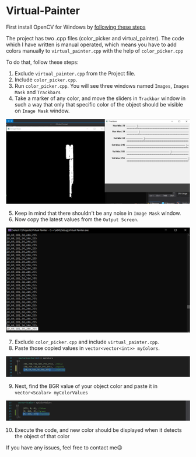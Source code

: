 # Virtual-Painter

First install OpenCV for Windows by [following these steps](https://dev.to/asmit2952/installing-opencv-on-windows-for-c-326i)

The project has two .cpp files (color_picker and virtual_painter).
The code which I have written is manual operated, which means you have to add colors manually to `virtual_painter.cpp` with the help of `color_picker.cpp`

To do that, follow these steps:
1. Exclude `virtual_painter.cpp` from the Project file.
2. Include `color_picker.cpp`.
3. Run `color_picker.cpp`. You will see three windows named `Images`, `Images Mask` and `Trackbars`
4. Take a marker of any color, and move the sliders in `Trackbar` window in such a way that only that specific color of the object should be visible on `Image Mask` window.

![color_picker.cpp](https://github.com/Asmit2952/Virtual-Painter/blob/master/Images/Screenshot%20(63).png)

5. Keep in mind that there shouldn't be any noise in `Image Mask` window.
6. Now copy the latest values from the `Output Screen`.

![output_screen](https://github.com/Asmit2952/Virtual-Painter/blob/master/Images/Screenshot%20(64).png)

7. Exclude `color_picker.cpp` and include `virtual_painter.cpp`.
8. Paste those copied values in `vector<vector<int>> myColors`.

![myColor](https://github.com/Asmit2952/Virtual-Painter/blob/master/Images/Screenshot%20(65).png)

9. Next, find the BGR value of your object color and paste it in `vector<Scalar> myColorValues`

![myColorValues](https://github.com/Asmit2952/Virtual-Painter/blob/master/Images/Screenshot%20(66).png)

10. Execute the code, and new color should be displayed when it detects the object of that color

If you have any issues, feel free to contact me😉
